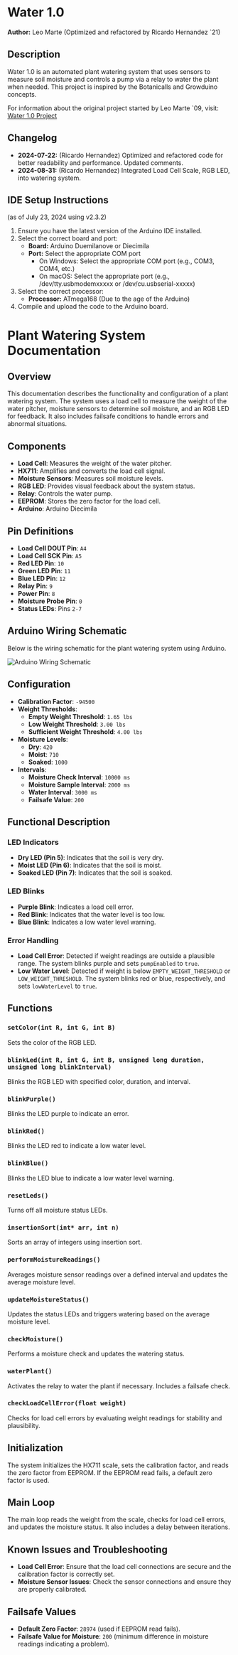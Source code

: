# Water 1.0

**Author:** Leo Marte (Optimized and refactored by Ricardo Hernandez `21)

## Description

Water 1.0 is an automated plant watering system that uses sensors to measure soil moisture and controls a pump via a relay to water the plant when needed. This project is inspired by the Botanicalls and Growduino concepts.

For information about the original project started by Leo Marte `09, visit: [Water 1.0 Project](http://cs.gettysburg.edu/~tneller/cs450/08fa/Physical_Computing/Plant_Watering.html)

## Changelog

- **2024-07-22:** (Ricardo Hernandez) Optimized and refactored code for better readability and performance. Updated comments.
- **2024-08-31:** (Ricardo Hernandez) Integrated Load Cell Scale, RGB LED, into watering system.

## IDE Setup Instructions

(as of July 23, 2024 using v2.3.2)

1. Ensure you have the latest version of the Arduino IDE installed.
2. Select the correct board and port:
   - **Board:** Arduino Duemilanove or Diecimila
   - **Port:** Select the appropriate COM port
     - On Windows: Select the appropriate COM port (e.g., COM3, COM4, etc.)
     - On macOS: Select the appropriate port (e.g., /dev/tty.usbmodemxxxxx or /dev/cu.usbserial-xxxxx)
3. Select the correct processor:
   - **Processor:** ATmega168 (Due to the age of the Arduino)
4. Compile and upload the code to the Arduino board.

# Plant Watering System Documentation

## Overview

This documentation describes the functionality and configuration of a plant watering system. The system uses a load cell to measure the weight of the water pitcher, moisture sensors to determine soil moisture, and an RGB LED for feedback. It also includes failsafe conditions to handle errors and abnormal situations.

## Components

- **Load Cell**: Measures the weight of the water pitcher.
- **HX711**: Amplifies and converts the load cell signal.
- **Moisture Sensors**: Measures soil moisture levels.
- **RGB LED**: Provides visual feedback about the system status.
- **Relay**: Controls the water pump.
- **EEPROM**: Stores the zero factor for the load cell.
- **Arduino**: Arduino Diecimila

## Pin Definitions

- **Load Cell DOUT Pin**: `A4`
- **Load Cell SCK Pin**: `A5`
- **Red LED Pin**: `10`
- **Green LED Pin**: `11`
- **Blue LED Pin**: `12`
- **Relay Pin**: `9`
- **Power Pin**: `8`
- **Moisture Probe Pin**: `0`
- **Status LEDs**: Pins `2-7`

## Arduino Wiring Schematic

Below is the wiring schematic for the plant watering system using Arduino.

![Arduino Wiring Schematic](/images/Arduino_Schematic.png)

## Configuration

- **Calibration Factor**: `-94500`
- **Weight Thresholds**:
  - **Empty Weight Threshold**: `1.65 lbs`
  - **Low Weight Threshold**: `3.00 lbs`
  - **Sufficient Weight Threshold**: `4.00 lbs`
- **Moisture Levels**:
  - **Dry**: `420`
  - **Moist**: `710`
  - **Soaked**: `1000`
- **Intervals**:
  - **Moisture Check Interval**: `10000 ms`
  - **Moisture Sample Interval**: `2000 ms`
  - **Water Interval**: `3000 ms`
  - **Failsafe Value**: `200`

## Functional Description

### LED Indicators

- **Dry LED (Pin 5)**: Indicates that the soil is very dry.
- **Moist LED (Pin 6)**: Indicates that the soil is moist.
- **Soaked LED (Pin 7)**: Indicates that the soil is soaked.

### LED Blinks

- **Purple Blink**: Indicates a load cell error.
- **Red Blink**: Indicates that the water level is too low.
- **Blue Blink**: Indicates a low water level warning.

### Error Handling

- **Load Cell Error**: Detected if weight readings are outside a plausible range. The system blinks purple and sets `pumpEnabled` to `true`.
- **Low Water Level**: Detected if weight is below `EMPTY_WEIGHT_THRESHOLD` or `LOW_WEIGHT_THRESHOLD`. The system blinks red or blue, respectively, and sets `lowWaterLevel` to `true`.

## Functions

### `setColor(int R, int G, int B)`

Sets the color of the RGB LED.

### `blinkLed(int R, int G, int B, unsigned long duration, unsigned long blinkInterval)`

Blinks the RGB LED with specified color, duration, and interval.

### `blinkPurple()`

Blinks the LED purple to indicate an error.

### `blinkRed()`

Blinks the LED red to indicate a low water level.

### `blinkBlue()`

Blinks the LED blue to indicate a low water level warning.

### `resetLeds()`

Turns off all moisture status LEDs.

### `insertionSort(int* arr, int n)`

Sorts an array of integers using insertion sort.

### `performMoistureReadings()`

Averages moisture sensor readings over a defined interval and updates the average moisture level.

### `updateMoistureStatus()`

Updates the status LEDs and triggers watering based on the average moisture level.

### `checkMoisture()`

Performs a moisture check and updates the watering status.

### `waterPlant()`

Activates the relay to water the plant if necessary. Includes a failsafe check.

### `checkLoadCellError(float weight)`

Checks for load cell errors by evaluating weight readings for stability and plausibility.

## Initialization

The system initializes the HX711 scale, sets the calibration factor, and reads the zero factor from EEPROM. If the EEPROM read fails, a default zero factor is used.

## Main Loop

The main loop reads the weight from the scale, checks for load cell errors, and updates the moisture status. It also includes a delay between iterations.

## Known Issues and Troubleshooting

- **Load Cell Error**: Ensure that the load cell connections are secure and the calibration factor is correctly set.
- **Moisture Sensor Issues**: Check the sensor connections and ensure they are properly calibrated.

## Failsafe Values

- **Default Zero Factor**: `28974` (used if EEPROM read fails).
- **Failsafe Value for Moisture**: `200` (minimum difference in moisture readings indicating a problem).
